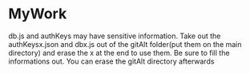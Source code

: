 # MyWork
db.js and authKeys may have sensitive information. 
Take out the authKeysx.json and dbx.js out of the gitAlt
folder(put them on the main directory) and erase the x at
the end to use them.
Be sure to fill the informations out.
You can erase the gitAlt directory afterwards
